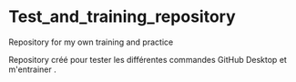 # Test_and_training_repository
Repository for
my own training and practice

Repository créé pour tester les différentes commandes GitHub Desktop et m'entrainer .

